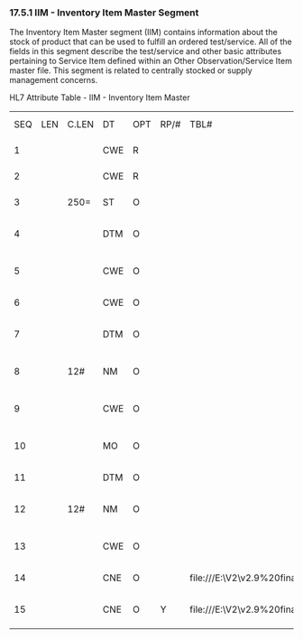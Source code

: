 ### 17.5.1 IIM - Inventory Item Master Segment

The Inventory Item Master segment (IIM) contains information about the stock of product that can be used to fulfill an ordered test/service. All of the fields in this segment describe the test/service and other basic attributes pertaining to Service Item defined within an Other Observation/Service Item master file. This segment is related to centrally stocked or supply management concerns.

HL7 Attribute Table - IIM - Inventory Item Master

|     |     |     |     |     |     |     |     |     |
| --- | --- | --- | --- | --- | --- | --- | --- | --- |
| SEQ | LEN | C.LEN | DT | OPT | RP/# | TBL# | ITEM# | ELEMENT NAME |
| 1 |  |  | CWE | R |  |  | 01897 | Primary Key Value - IIM |
| 2 |  |  | CWE | R |  |  | 01799 | Service Item Code |
| 3 |  | 250= | ST | O |  |  | 01800 | Inventory Lot Number |
| 4 |  |  | DTM | O |  |  | 01801 | Inventory Expiration Date |
| 5 |  |  | CWE | O |  |  | 01802 | Inventory Manufacturer Name |
| 6 |  |  | CWE | O |  |  | 01803 | Inventory Location |
| 7 |  |  | DTM | O |  |  | 01804 | Inventory Received Date |
| 8 |  | 12# | NM | O |  |  | 01805 | Inventory Received Quantity |
| 9 |  |  | CWE | O |  |  | 01806 | Inventory Received Quantity Unit |
| 10 |  |  | MO | O |  |  | 01807 | Inventory Received Item Cost |
| 11 |  |  | DTM | O |  |  | 01808 | Inventory On Hand Date |
| 12 |  | 12# | NM | O |  |  | 01809 | Inventory On Hand Quantity |
| 13 |  |  | CWE | O |  |  | 01810 | Inventory On Hand Quantity Unit |
| 14 |  |  | CNE | O |  | file:///E:\V2\v2.9%20final%20Nov%20from%20Frank\V29_CH02C_Tables.docx#HL70088[0088] | 00393 | Procedure Code |
| 15 |  |  | CNE | O | Y | file:///E:\V2\v2.9%20final%20Nov%20from%20Frank\V29_CH02C_Tables.docx#HL70340[0340] | 01316 | Procedure Code Modifier |
